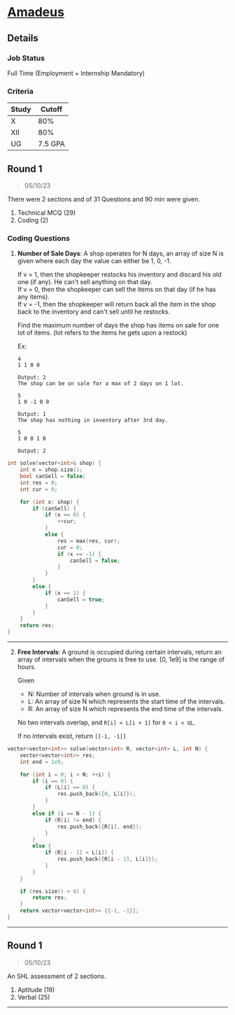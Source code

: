 # [Amadeus](https://amadeus.com/en)

## Details

### Job Status

Full Time (Employment + Internship Mandatory)

### Criteria

| Study | Cutoff  |
|-------|---------|
| X     | 80%     |
| XII   | 80%     |
| UG    | 7.5 GPA |

[comment]: # (Any other details go under this. This is a comment)


[comment]: # (Details about the rounds go under this comment.)

## Round 1

> 05/10/23

[comment]: # (Summary of the sections and experience below this comment.)

There were 2 sections and of 31 Questions and 90 min were given.
1. Technical MCQ (29)
2. Coding (2)

### Coding Questions

1. **Number of Sale Days**: A shop operates for N days, an array of size N is given where each day the value can either be 1, 0, -1.

    If v = 1, then the shopkeeper restocks his inventory and discard his old one (if any). He can't sell anything on that day.\
    If v = 0, then the shopkeeper can sell the items on that day (if he has any items).\
    If v = -1, then the shopkeeper will return back all the item in the shop back to the inventory and can't sell until he restocks.

    Find the maximum number of days the shop has items on sale for one lot of items. (lot refers to the items he gets upon a restock)

    Ex:
    ```
    4
    1 1 0 0

    Output: 2
    The shop can be on sale for a max of 2 days on 1 lot.

    5
    1 0 -1 0 0

    Output: 1
    The shop has nothing in inventory after 3rd day.

    5
    1 0 0 1 0

    Output: 2
    ```

[comment]: # (Add any resources or links or code to this question under this comment.)

```cpp
int solve(vector<int>& shop) {
    int n = shop.size();
    bool canSell = false;
    int res = 0;
    int cur = 0;

    for (int x: shop) {
        if (canSell) {
            if (x == 0) {
                ++cur;
            }
            else {
                res = max(res, cur);
                cur = 0;
                if (x == -1) {
                    canSell = false;
                }
            }
        }
        else {
            if (x == 1) {
                canSell = true;
            }
        }
    }
    return res;
}
```

---

2. **Free Intervals**: A ground is occupied during certain intervals, return an array of intervals when the grouns is free to use. [0, 1e9] is the range of hours.

    Given
    - N: Number of intervals when ground is in use.
    - L: An array of size N which represents the start time of the intervals.
    - R: An array of size N which represents the end time of the intervals.

    No two intervals overlap, and `R[i] < L[i + 1]` for `0 < i < UL`.

    If no intervals exist, return `[[-1, -1]]`

[comment]: # (Add any resources or links or code to this question under this comment.)

```cpp
vector<vector<int>> solve(vector<int> R, vector<int> L, int N) {
    vector<vector<int>> res;
    int end = 1e9;

    for (int i = 0; i < N; ++i) {
        if (i == 0) {
            if (L[i] == 0) {
                res.push_back({0, L[i]});
            }
        }
        else if (i == N - 1) {
            if (R[i] != end) {
                res.push_back({R[i], end});
            }
        }
        else {
            if (R[i - 1] < L[i]) {
                res.push_back({R[i - 1], L[i]});
            }
        }
    }

    if (res.size() > 0) {
        return res;
    }
    return vector<vector<int>> {{-1, -1}};
}
```

---

## Round 1

> 05/10/23

[comment]: # (Summary of the sections and experience below this comment.)

An SHL assessment of 2 sections.
1. Aptitude (19)
2. Verbal (25)

---

